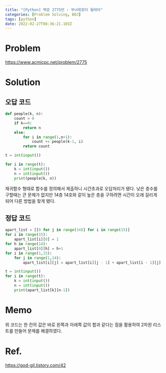 ```yaml
---
title: "[Python] 백준 2775번 : 부녀회장이 될테야"
categories: [Problem Solving, BOJ]
tags: [python]
date: 2022-02-27T08:36:21.103Z
---
```

# Problem
<https://www.acmicpc.net/problem/2775>

# Solution
## 오답 코드
```py
def people(k, n):
    count = 0
    if k==0:
        return n
    else:
        for i in range(1,n+1):
            count += people(k-1, i)
        return count

t = int(input())

for i in range(t):
    k = int(input())
    n = int(input())
    print(people(k, n))
```
재귀함수 형태로 함수를 정의해서 제출하니 시간초과로 오답처리가 됐다. 낮은 층수를 구할때는 큰 문제가 없지만 14층 14호와 같이 높은 층을 구하려면 시간이 오래 걸리게 되어 다른 방법을 찾게 됐다.

## 정답 코드
```py
apart_list = [[0 for j in range(14)] for i in range(15)]
for i in range(15):
    apart_list[i][0] = 1
for h in range(14):
    apart_list[0][h] = h+1
for i in range(1,15):
    for j in range(1,14):
        apart_list[i][j] = apart_list[i][j - 1] + apart_list[i - 1][j]

t = int(input())
for i in range(t):
    k = int(input())
    n = int(input())
    print(apart_list[k][n-1])
```

# Memo
위 코드는 한 칸의 값은 바로 왼쪽과 아래쪽 값의 합과 같다는 점을 활용하여 2차원 리스트를 만들어 문제를 해결하였다.

# Ref.
<https://god-gil.tistory.com/42>
